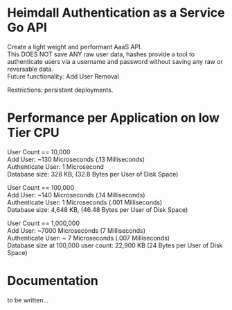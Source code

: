 # Heimdall Authentication as a Service Go API
Create a light weight and performant AaaS API.  
This DOES NOT save ANY raw user data, hashes provide a tool to authenticate users via a username and password without saving any raw or reversable data.  
Future functionality: Add User Removal 
  
Restrictions: persistant deployments.  
  
# Performance per Application on low Tier CPU  
User Count == 10,000  
Add User: ~130 Microseconds (.13 Milliseconds)  
Authenticate User: 1 Microsecond  
Database size: 328 KB, (32.8 Bytes per User of Disk Space)  
  
  
User Count == 100,000  
Add User: ~140 Microseconds (.14 Milliseconds)  
Authenticate User: 1 Microseconds (.001 Milliseconds)  
Database size: 4,648 KB, (46.48 Bytes per User of Disk Space)  
  
  
User Count == 1,000,000  
Add User: ~7000 Microseconds (7 Milliseconds)  
Authenticate User: ~ 7 Microseconds (.007 Milliseconds)  
Database size at 100,000 user count: 22,900 KB (24 Bytes per User of Disk Space)  

# Documentation

to be written...